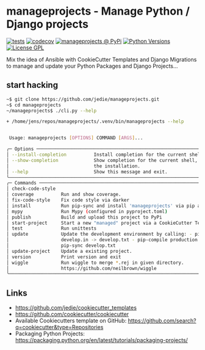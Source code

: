 # manageprojects - Manage Python / Django projects

[![tests](https://github.com/jedie/manageprojects/actions/workflows/tests.yml/badge.svg?branch=main)](https://github.com/jedie/manageprojects/actions/workflows/tests.yml)
[![codecov](https://codecov.io/github/jedie/manageprojects/branch/main/graph/badge.svg)](https://codecov.io/github/jedie/manageprojects)
[![manageprojects @ PyPi](https://img.shields.io/pypi/v/manageprojects?label=manageprojects%20%40%20PyPi)](https://pypi.org/project/manageprojects/)
[![Python Versions](https://img.shields.io/pypi/pyversions/manageprojects)](https://github.com/jedie/manageprojects/blob/main/pyproject.toml)
[![License GPL](https://img.shields.io/pypi/l/manageprojects)](https://github.com/jedie/manageprojects/blob/main/LICENSE)

Mix the idea of Ansible with CookieCutter Templates and Django Migrations to manage and update your Python Packages and Django Projects...


## start hacking

```bash
~$ git clone https://github.com/jedie/manageprojects.git
~$ cd manageprojects
~/manageprojects$ ./cli.py --help

+ /home/jens/repos/manageprojects/.venv/bin/manageprojects --help


 Usage: manageprojects [OPTIONS] COMMAND [ARGS]...

╭─ Options ───────────────────────────────────────────────────────────────────────────────────────╮
│ --install-completion          Install completion for the current shell.                         │
│ --show-completion             Show completion for the current shell, to copy it or customize    │
│                               the installation.                                                 │
│ --help                        Show this message and exit.                                       │
╰─────────────────────────────────────────────────────────────────────────────────────────────────╯
╭─ Commands ──────────────────────────────────────────────────────────────────────────────────────╮
│ check-code-style                                                                                │
│ coverage          Run and show coverage.                                                        │
│ fix-code-style    Fix code style via darker                                                     │
│ install           Run pip-sync and install 'manageprojects' via pip as editable.                │
│ mypy              Run Mypy (configured in pyproject.toml)                                       │
│ publish           Build and upload this project to PyPi                                         │
│ start-project     Start a new "managed" project via a CookieCutter Template                     │
│ test              Run unittests                                                                 │
│ update            Update the development environment by calling: - pip-compile production.in    │
│                   develop.in -> develop.txt - pip-compile production.in -> production.txt -     │
│                   pip-sync develop.txt                                                          │
│ update-project    Update a existing project.                                                    │
│ version           Print version and exit                                                        │
│ wiggle            Run wiggle to merge *.rej in given directory.                                 │
│                   https://github.com/neilbrown/wiggle                                           │
╰─────────────────────────────────────────────────────────────────────────────────────────────────╯
```


## Links

* https://github.com/jedie/cookiecutter_templates
* https://github.com/cookiecutter/cookiecutter
* Available Cookiecutters template on GitHub: https://github.com/search?q=cookiecutter&type=Repositories
* Packaging Python Projects: https://packaging.python.org/en/latest/tutorials/packaging-projects/

